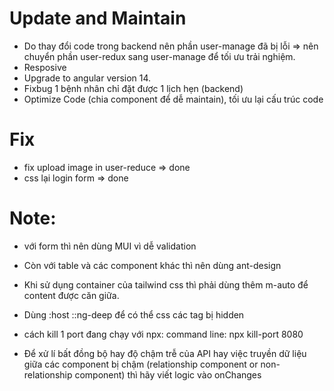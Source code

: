 # Update and Maintain

-   Do thay đổi code trong backend nên phần user-manage đã bị lỗi => nên chuyển phần user-redux sang user-manage để tối ưu trải nghiệm.
-   Resposive
-   Upgrade to angular version 14.
-   Fixbug 1 bệnh nhân chỉ đặt được 1 lịch hẹn (backend)
-   Optimize Code (chia component để dễ maintain), tối ưu lại cấu trúc code

# Fix

-   fix upload image in user-reduce => done
-   css lại login form => done

# Note:

-   với form thì nên dùng MUI vì dễ validation
-   Còn với table và các component khác thì nên dùng ant-design
-   Khi sử dụng container của tailwind css thì phải dùng thêm m-auto để content được căn giữa.
-   Dùng :host ::ng-deep để có thể css các tag bị hidden

-   cách kill 1 port đang chạy với npx: command line: npx kill-port 8080
-   Để xử lí bất đồng bộ hay độ chậm trễ của API hay việc truyền dữ liệu giữa các component bị chậm (relationship component or non-relationship component) thì hãy viết logic vào onChanges
